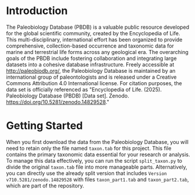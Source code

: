 # Introduction

The Paleobiology Database (PBDB) is a valuable public resource developed for the global scientific community, created by the Encyclopedia of Life. This multi-disciplinary, international effort has been organized to provide comprehensive, collection-based occurrence and taxonomic data for marine and terrestrial life forms across any geological era. The overarching goals of the PBDB include fostering collaboration and integrating large datasets into a cohesive database infrastructure. Freely accessible at http://paleobiodb.org/, the Paleobiology Database is maintained by an international group of paleontologists and is released under a Creative Commons Attribution 4.0 International license. For citation purposes, the data set is officially referenced as "Encyclopedia of Life. (2025). Paleobiology Database (PBDB) [Data set]. Zenodo. https://doi.org/10.5281/zenodo.14829528."

# Getting Started

When you first download the data from the Paleobiology Database, you will need to retain only the file named `taxon.tab` for this project. This file contains the primary taxonomic data essential for your research or analysis. To manage this data effectively, you can run the script `split_taxon.py` to divide the original `taxon.tab` file into more manageable parts. Alternatively, you can directly use the already split version that includes `Version v710.5281/zenodo.14829528` with files `taxon_part1.tab` and `taxon_part2.tab`, which are part of the repository.